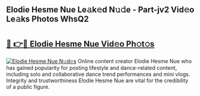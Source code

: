 ## Elodie Hesme Nue Le𝚊k𝚎d N𝚞𝚍e - Part-jv2 Vid𝚎o Le𝚊ks Photos WhsQ2

# <h2><a href="http://fb0beq.evod.top/?m=Elodie+Hesme+Nue">🔗 👉🔴 Elodie Hesme Nue Vid𝚎o Ph𝚘t𝚘s</a></h2>

[![Elodie Hesme Nue N𝚞d𝚎s](https://i.imgur.com/8V9OHl7.gif)](http://fb0beq.evod.top/?m=Elodie+Hesme+Nue)
Online content creator Elodie Hesme Nue who has gained popularity for posting lifestyle and dance-related content, including solo and collaborative dance trend performances and mini vlogs. Integrity and trustworthiness Elodie Hesme Nue are vital for the credibility of a public figure. 
